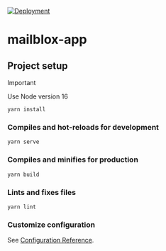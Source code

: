 [![Deployment](https://github.com/instride-ch/mailblox-app/actions/workflows/deploy.yml/badge.svg)](https://github.com/instride-ch/mailblox-app/actions/workflows/deploy.yml)
# mailblox-app

## Project setup
> [!IMPORTANT]
> Use Node version 16
```
yarn install
```

### Compiles and hot-reloads for development
```
yarn serve
```

### Compiles and minifies for production
```
yarn build
```

### Lints and fixes files
```
yarn lint
```

### Customize configuration
See [Configuration Reference](https://cli.vuejs.org/config/).
